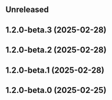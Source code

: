 ## Unreleased

## 1.2.0-beta.3 (2025-02-28)

## 1.2.0-beta.2 (2025-02-28)

## 1.2.0-beta.1 (2025-02-28)

## 1.2.0-beta.0 (2025-02-25)

